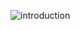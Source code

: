 ![introduction](https://cloud.githubusercontent.com/assets/22602022/20027055/52925bba-a301-11e6-9d5e-bfdff98144f3.png)
